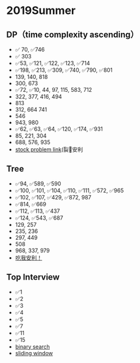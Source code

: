 # 2019Summer
## DP（time complexity ascending）
* ✅ 70, ✅746 
* ✅ 303
* ✅53, ✅121, ✅122, ✅123, ✅714
* ✅198, ✅213, ✅309, ✅740, ✅790, ✅801
* 139, 140, 818
* 300, 673
* ✅72, ✅10, 44, 97, 115, 583, 712
* 322, 377, 416, 494
* 813
* 312, 664 741
* 546
* 943, 980
* ✅62, ✅63, ✅64, ✅120, ✅174, ✅931
* 85, 221, 304
* 688, 576, 935
* [stock problem link](https://leetcode-cn.com/problems/best-time-to-buy-and-sell-stock-with-cooldown/solution/yi-ge-fang-fa-tuan-mie-6-dao-gu-piao-wen-ti-by-lab)(裂🧱安利

## Tree
* ✅94, ✅589, ✅590
* ✅100, ✅101, ✅104, ✅110, ✅111, ✅572, ✅965
* ✅102, ✅107, ✅429, ✅872, 987
* ✅814, ✅669
* ✅112, ✅113, ✅437
* ✅124, ✅543, ✅687
* 129, 257
* 235, 236
* 297, 449
* 508
* 968, 337, 979
* [吃我安利！](https://leetcode-cn.com/problems/same-tree/solution/xie-shu-suan-fa-de-tao-lu-kuang-jia-by-wei-lai-bu-)

## Top Interview
* ✅1
* ✅2
* ✅3
* ✅4
* ✅5
* ✅7
* ✅11
* ✅15
* [binary search](https://leetcode-cn.com/problems/find-first-and-last-position-of-element-in-sorted-array/solution/er-fen-cha-zhao-suan-fa-xi-jie-xiang-jie-by-labula)
* [sliding window](https://leetcode-cn.com/problems/minimum-window-substring/solution/hua-dong-chuang-kou-suan-fa-tong-yong-si-xiang-by-)
